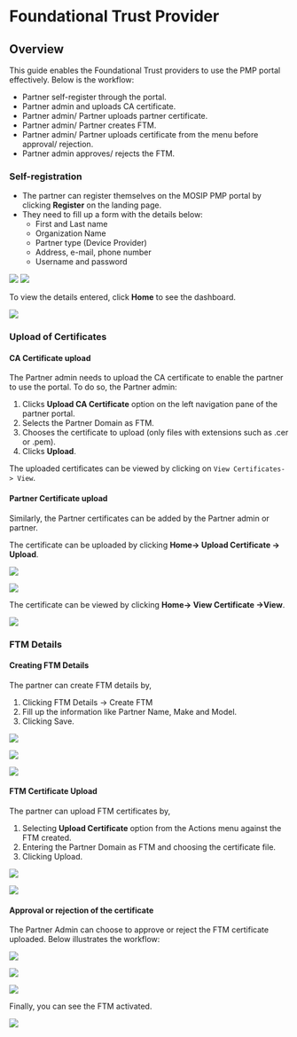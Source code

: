 # Foundational Trust Provider

## Overview

This guide enables the Foundational Trust providers to use the PMP portal effectively. Below is the workflow:

*	Partner self-register through the portal.
*	Partner admin and uploads CA certificate.
*	Partner admin/ Partner uploads partner certificate.
*	Partner admin/ Partner creates FTM.
*	Partner admin/ Partner uploads certificate from the menu before approval/ rejection.
*	Partner admin approves/ rejects the FTM.

### Self-registration

* The partner can register themselves on the MOSIP PMP portal by clicking **Register** on the landing page.
* They need to fill up a form with the details below:
    * First and Last name
    * Organization Name
    * Partner type (Device Provider)
    * Address, e-mail, phone number
    * Username and password

![](_images/ftm-partner-self-register1.PNG)  ![](_images/ftm-partner-self-register2.PNG)

To view the details entered, click **Home** to see the dashboard.

![](_images/ftm-partner-home-page.PNG)

### Upload of Certificates

#### CA Certificate upload

The Partner admin needs to upload the CA certificate to enable the partner to use the portal. To do so, the Partner admin:

1. Clicks **Upload CA Certificate** option on the left navigation pane of the partner portal.
2. Selects the Partner Domain as FTM.
3. Chooses the certificate to upload (only files with extensions such as .cer or .pem).
4. Clicks **Upload**. 

The uploaded certificates can be viewed by clicking on `View Certificates-> View`.

#### Partner Certificate upload

Similarly, the Partner certificates can be added by the Partner admin or partner.

The certificate can be uploaded by clicking **Home-> Upload Certificate -> Upload**.

![](_images/ftm-partner-cert-upload.PNG)

![](_images/ftm-partner-cert-upload-success.PNG)

The certificate can be viewed by clicking **Home-> View Certificate ->View**.

![](_images/ftm-partner-view-cert.PNG)

### FTM Details

#### Creating FTM Details

The partner can create FTM details by,
1. Clicking FTM Details -> Create FTM
2. Fill up the information like Partner Name, Make and Model.
3. Clicking Save.

![](_images/ftm-partner-makemodel-view.PNG)

![](_images/ftm-partner-create-make-model.PNG)

![](_images/ftm-partner-create-makemodel-success.PNG)

#### FTM Certificate Upload

The partner can upload FTM certificates by,
1. Selecting **Upload Certificate** option from the Actions menu against the FTM created.
2. Entering the Partner Domain as FTM and choosing the certificate file.
3. Clicking Upload.

![](_images/ftm-partner-chip-sub-menu.PNG)

![](_images/ftm-partner-cert-upload.PNG)

#### Approval or rejection of the certificate

The Partner Admin can choose to approve or reject the FTM certificate uploaded. Below illustrates the workflow:

![](_images/partner-admin-ftm-details-view-page.PNG)

![](_images/partner-admin-ftm-details-actions.PNG)

![](_images/partner-admin-ftm-details-approve-action.PNG)

Finally, you can see the FTM activated.

![](_images/ftm-active.png)
